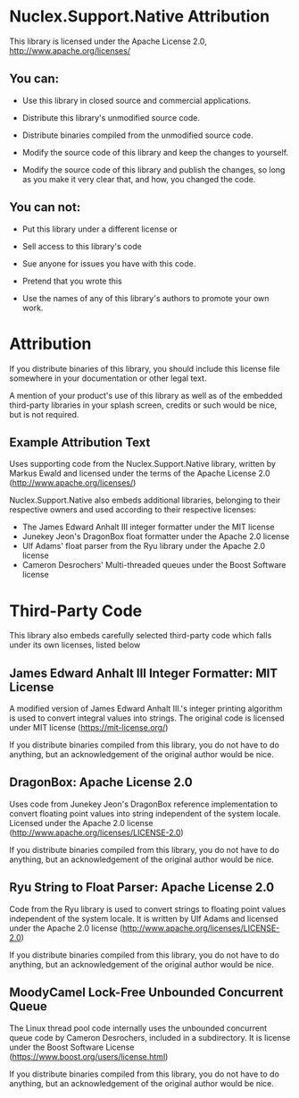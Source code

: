 Nuclex.Support.Native Attribution
=================================

This library is licensed under the Apache License 2.0,
http://www.apache.org/licenses/


You can:
--------

- Use this library in closed source and commercial applications.
- Distribute this library's unmodified source code.
- Distribute binaries compiled from the unmodified source code.

- Modify the source code of this library and keep the changes to yourself.
- Modify the source code of this library and publish the changes,
  so long as you make it very clear that, and how, you changed the code.


You can not:
------------

- Put this library under a different license or
- Sell access to this library's code

- Sue anyone for issues you have with this code.

- Pretend that you wrote this
- Use the names of any of this library's authors to promote your own work.


Attribution
===========

If you distribute binaries of this library, you should include this license
file somewhere in your documentation or other legal text.

A mention of your product's use of this library as well as of the embedded
third-party libraries in your splash screen, credits or such would be nice,
but is not required.


Example Attribution Text
------------------------

Uses supporting code from the Nuclex.Support.Native library, written by
Markus Ewald and licensed under the terms of the Apache License 2.0
(http://www.apache.org/licenses/)

Nuclex.Support.Native also embeds additional libraries, belonging to their
respective owners and used according to their respective licenses:

  * The James Edward Anhalt III integer formatter under the MIT license
  * Junekey Jeon's DragonBox float formatter under the Apache 2.0 license
  * Ulf Adams' float parser from the Ryu library under the Apache 2.0 license
  * Cameron Desrochers' Multi-threaded queues under the Boost Software license


Third-Party Code
================

This library also embeds carefully selected third-party code which falls
under its own licenses, listed below


James Edward Anhalt III Integer Formatter: MIT License
------------------------------------------------------

A modified version of James Edward Anhalt III.'s integer printing algorithm
is used to convert integral values into strings. The original code is licensed
under MIT license (https://mit-license.org/)

If you distribute binaries compiled from this library, you do not have to
do anything, but an acknowledgement of the original author would be nice.


DragonBox: Apache License 2.0
-----------------------------

Uses code from Junekey Jeon's DragonBox reference implementation to convert
floating point values into string independent of the system locale. Licensed
under the Apache 2.0 license (http://www.apache.org/licenses/LICENSE-2.0)

If you distribute binaries compiled from this library, you do not have to
do anything, but an acknowledgement of the original author would be nice.


Ryu String to Float Parser: Apache License 2.0
----------------------------------------------

Code from the Ryu library is used to convert strings to floating point values
independent of the system locale. It is written by Ulf Adams and licensed under
the Apache 2.0 license (http://www.apache.org/licenses/LICENSE-2.0)

If you distribute binaries compiled from this library, you do not have to
do anything, but an acknowledgement of the original author would be nice.


MoodyCamel Lock-Free Unbounded Concurrent Queue
-----------------------------------------------

The Linux thread pool code internally uses the unbounded concurrent queue code
by Cameron Desrochers, included in a subdirectory. It is license under
the Boost Software License (https://www.boost.org/users/license.html)

If you distribute binaries compiled from this library, you do not have to
do anything, but an acknowledgement of the original author would be nice.
